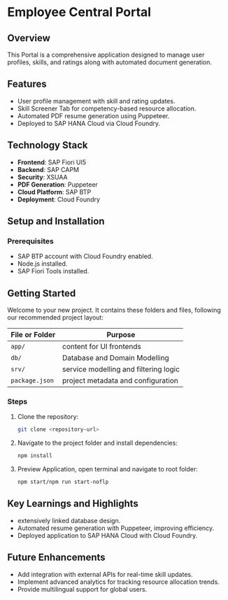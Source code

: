 # Employee Central Portal

## Overview
This Portal is a comprehensive application designed to manage user profiles, skills, and ratings along with automated document generation.

## Features
- User profile management with skill and rating updates.
- Skill Screener Tab for competency-based resource allocation.
- Automated PDF resume generation using Puppeteer.
- Deployed to SAP HANA Cloud via Cloud Foundry.

## Technology Stack
- **Frontend**: SAP Fiori UI5
- **Backend**: SAP CAPM
- **Security**: XSUAA
- **PDF Generation**: Puppeteer
- **Cloud Platform**: SAP BTP
- **Deployment**: Cloud Foundry

## Setup and Installation
### Prerequisites
- SAP BTP account with Cloud Foundry enabled.
- Node.js installed.
- SAP Fiori Tools installed.

## Getting Started

Welcome to your new project.
It contains these folders and files, following our recommended project layout:

File or Folder | Purpose
---------|----------
`app/` | content for UI frontends
`db/` | Database and Domain Modelling
`srv/` | service modelling and filtering logic
`package.json` | project metadata and configuration

### Steps
1. Clone the repository:
   ```bash
   git clone <repository-url>

2. Navigate to the project folder and install dependencies:
   ```bash
   npm install

3. Preview Application, open terminal and navigate to root folder:
   ```bash
   npm start/npm run start-noflp

## Key Learnings and Highlights
- extensively linked database design.
- Automated resume generation with Puppeteer, improving efficiency.
- Deployed application to SAP HANA Cloud with Cloud Foundry.

## Future Enhancements
- Add integration with external APIs for real-time skill updates.
- Implement advanced analytics for tracking resource allocation trends.
- Provide multilingual support for global users.

